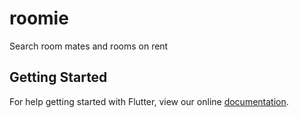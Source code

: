 # roomie

Search room mates and rooms on rent

## Getting Started

For help getting started with Flutter, view our online
[documentation](https://flutter.io/).
